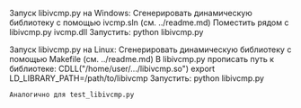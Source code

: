 

Запуск libivcmp.py на Windows:
    Сгенерировать динамическую библиотеку с помощью ivcmp.sln (см. ../readme.md)
    Поместить рядом с libivcmp.py ivcmp.dll
    Запустить:
    python libivcmp.py


Запуск libivcmp.py на Linux:
    Сгенерировать динамическую библиотеку с помощью Makefile (см. ../readme.md)
    В libivcmp.py прописать путь к библиотеке: CDLL("/home/user/.../libivcmp.so")
    export LD_LIBRARY_PATH=/path/to/libivcmp
    Запустить:
    python libivcmp.py

    Аналогично для test_libivcmp.py